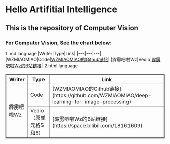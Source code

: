 # Hello Artifitial Intelligence
  ## This is the repository of Computer Vision
  ### For Computer Vision, See the chart below:
  1..md language
  |Writer|Type|Link|
  |---|---|---|
  |WZMIAOMIAO|Code|[WZMIAOMIAO的Github链接](https://github.com/WZMIAOMIAO/deep-learning-for-image-processing)|
  |霹雳吧啦Wz|Vedio|[霹雳吧啦Wz的B站链接](https://space.bilibili.com/18161609)|
  2.html language
  <table border="2">  
<tr>  
  <th>Writer</th>  
  <th>Type</th>  
  <th>Link</th>  
</tr>  
<tr>  
  <td rowspan="2">霹雳吧啦Wz</td>  
  <td>Code</td>  
  <td>[WZMIAOMIAO的Github链接](https://github.com/WZMIAOMIAO/deep-learning-for-image-processing)</td>  
</tr>  
<tr>  
  <td >Vedio（原单元格5和6）</td>
  <td >[霹雳吧啦Wz的B站链接](https://space.bilibili.com/18161609)</td>  
</tr>  
</table>
